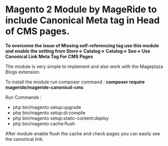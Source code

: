 # Magento 2 Module by MageRide to include Canonical Meta tag in Head of CMS pages.

**To overcome the issue of Missing self-referencing tag use this module and enable the setting from Store-> Catalog-> Catalog-> Seo-> Use Canonical Link Meta Tag For CMS Pages**

The module is very simple to implement and also work with the Mageplaza Blogs extension.

To install the module run composer command : **composer require mageride/mageride-canonical-cms**

Run Commands :
<ul> 
<li>php bin/magento setup:upgrade</li>
<li>php bin/magento setup:di:compile</li>
<li>php bin/magento setup:static-content:deploy</li>
<li>php bin/magento cache:flush</li>
</ul> 

After module enable flush the cache and check pages you can easily see the canonical link.
